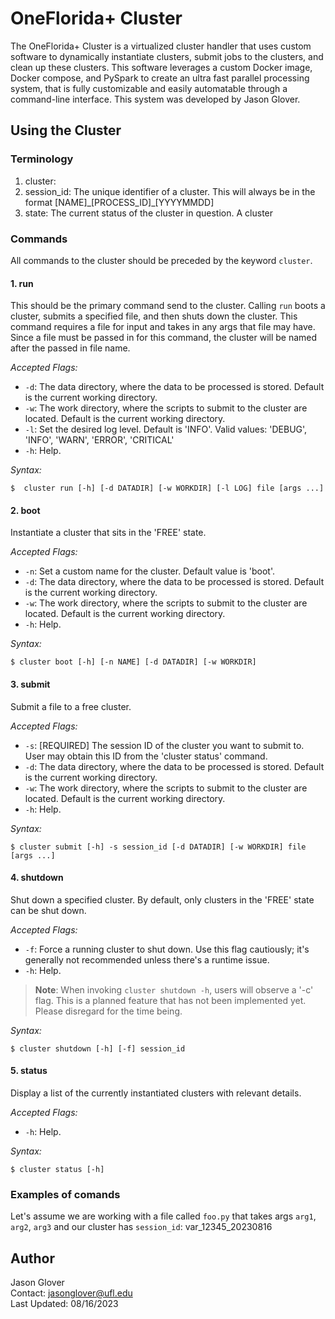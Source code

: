 # OneFlorida+ Cluster

The OneFlorida+ Cluster is a virtualized cluster handler that uses custom software to dynamically instantiate clusters, submit jobs to the clusters, and clean up these clusters. This software leverages a custom Docker image, Docker compose, and PySpark to create an ultra fast parallel processing system, that is fully customizable and easily automatable through a command-line interface. This system was developed by Jason Glover. <br>

## Using the Cluster

### Terminology

1. cluster:
2. session_id: The unique identifier of a cluster. This will always be in the format [NAME]\_[PROCESS_ID]\_[YYYYMMDD]
3. state: The current status of the cluster in question. A cluster

### Commands

All commands to the cluster should be preceded by the keyword `cluster`.

#### 1. run

This should be the primary command send to the cluster. Calling `run` boots a cluster, submits a specified file, and then shuts down the cluster. This command requires a file for input and takes in any args that file may have. Since a file must be passed in for this command, the cluster will be named after the passed in file name. 

*Accepted Flags:*

- `-d`: The data directory, where the data to be processed is stored. Default is the current working directory.
- `-w`: The work directory, where the scripts to submit to the cluster are located. Default is the current working directory.
- `-l`: Set the desired log level. Default is 'INFO'. Valid values: 'DEBUG', 'INFO', 'WARN', 'ERROR', 'CRITICAL'
- `-h`: Help.

*Syntax:*

    $  cluster run [-h] [-d DATADIR] [-w WORKDIR] [-l LOG] file [args ...]

#### 2. boot

Instantiate a cluster that sits in the 'FREE' state.

*Accepted Flags:*

- `-n`: Set a custom name for the cluster. Default value is 'boot'.
- `-d`: The data directory, where the data to be processed is stored. Default is the current working directory.
- `-w`: The work directory, where the scripts to submit to the cluster are located. Default is the current working directory.
- `-h`: Help.

*Syntax:*

    $ cluster boot [-h] [-n NAME] [-d DATADIR] [-w WORKDIR]

#### 3. submit

Submit a file to a free cluster.

*Accepted Flags:*

- `-s`: [REQUIRED] The session ID of the cluster you want to submit to. User may obtain this ID from the 'cluster status' command.
- `-d`: The data directory, where the data to be processed is stored. Default is the current working directory.
- `-w`: The work directory, where the scripts to submit to the cluster are located. Default is the current working directory.
- `-h`: Help.

*Syntax:*

    $ cluster submit [-h] -s session_id [-d DATADIR] [-w WORKDIR] file [args ...]

#### 4. shutdown

Shut down a specified cluster. By default, only clusters in the 'FREE' state can be shut down.

*Accepted Flags:*

- `-f`: Force a running cluster to shut down. Use this flag cautiously; it's generally not recommended unless there's a runtime issue.
- `-h`: Help.

> **Note**: When invoking `cluster shutdown -h`, users will observe a '-c' flag. This is a planned feature that has not been implemented yet. Please disregard for the time being.

*Syntax:*

    $ cluster shutdown [-h] [-f] session_id

#### 5. status

Display a list of the currently instantiated clusters with relevant details.

*Accepted Flags:*

- `-h`: Help.

*Syntax:*

    $ cluster status [-h]

### Examples of comands

Let's assume we are working with a file called `foo.py` that takes args `arg1`, `arg2`, `arg3` and our cluster has `session_id`: var_12345_20230816

## Author

Jason Glover <br>
Contact: jasonglover@ufl.edu <br>
Last Updated: 08/16/2023